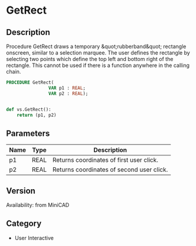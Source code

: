 # GetRect

## Description
Procedure GetRect draws a temporary &amp;quot;rubberband&amp;quot; rectangle onscreen, similar to a selection marquee. The user defines the rectangle by selecting two points which define the top left and bottom right of the rectangle. This cannot be used if there is a function anywhere in the calling chain.

```pascal
PROCEDURE GetRect(
				VAR p1 : REAL;
				VAR p2 : REAL);
```

```python

def vs.GetRect():
    return (p1, p2)
```

## Parameters
|Name|Type|Description|
|---|---|---|
|p1|REAL|Returns coordinates of first user click.|
|p2|REAL|Returns coordinates of second user click.|

## Version
Availability: from MiniCAD
## Category
* User Interactive

